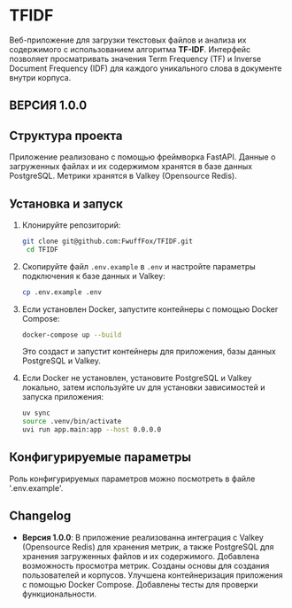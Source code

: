 # TFIDF

Веб-приложение для загрузки текстовых файлов и анализа их содержимого с использованием алгоритма **TF-IDF**. Интерфейс позволяет просматривать значения Term Frequency (TF) и Inverse Document Frequency (IDF) для каждого уникального слова в документе внутри корпуса.

## ВЕРСИЯ 1.0.0

## Структура проекта

Приложение реализовано с помощью фреймворка FastAPI. Данные о загруженных файлах и их содержимом хранятся в базе данных PostgreSQL. Метрики хранятся в Valkey (Opensource Redis).

## Установка и запуск
1. Клонируйте репозиторий:
   ```bash
   git clone git@github.com:FwuffFox/TFIDF.git
    cd TFIDF
    ```
2. Скопируйте файл `.env.example` в `.env` и настройте параметры подключения к базе данных и Valkey:
   ```bash
   cp .env.example .env
   ```

3. Если установлен Docker, запустите контейнеры с помощью Docker Compose:
   ```bash
   docker-compose up --build
   ```
   Это создаст и запустит контейнеры для приложения, базы данных PostgreSQL и Valkey.
4. Если Docker не установлен, установите PostgreSQL и Valkey локально, затем используйте uv для установки зависимостей и запуска приложения:
   ```bash
   uv sync
   source .venv/bin/activate
   uvi run app.main:app --host 0.0.0.0
   ```

## Конфигурируемые параметры

Роль конфигурируемых параметров можно посмотреть в файле '.env.example'.

## Changelog
- **Версия 1.0.0**: В приложение реализованна интеграция с Valkey (Opensource Redis) для хранения метрик, а также PostgreSQL для хранения загруженных файлов и их содержимого. Добавлена возможность просмотра метрик. Созданы основы для создания пользователей и корпусов. Улучшена контейнеризация приложения с помощью Docker Compose. Добавлены тесты для проверки функциональности.